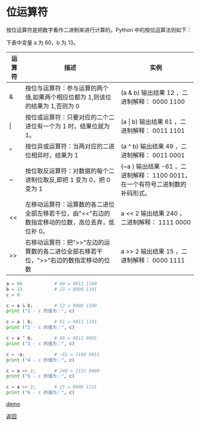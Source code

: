 # 位运算符

按位运算符是把数字看作二进制来进行计算的。Python 中的按位运算法则如下：

下表中变量 a 为 60，b 为 13。

运算符 | 描述 | 实例
-- | -- | --
& | 按位与运算符：参与运算的两个值,如果两个相应位都为  1,则该位的结果为 1,否则为 0 | (a & b) 输出结果 12 ，二进制解释： 0000 1100
\| | 按位或运算符：只要对应的二个二进位有一个为 1 时，结果位就为 1。 | (a \| b) 输出结果 61 ，二进制解释： 0011 1101
^ | 按位异或运算符：当两对应的二进位相异时，结果为 1 | (a ^ b) 输出结果 49 ，二进制解释： 0011 0001
~ | 按位取反运算符：对数据的每个二进制位取反,即把 1 变为 0，把 0 变为 1 | (~a ) 输出结果 -61 ，二进制解释： 1100 0011， 在一个有符号二进制数的补码形式。
<< | 左移动运算符：运算数的各二进位全部左移若干位，由"<<"右边的数指定移动的位数，高位丢弃，低位补 0。 | a << 2 输出结果 240 ，二进制解释： 1111 0000
\>> | 右移动运算符：把">>"左边的运算数的各二进位全部右移若干位，">>"右边的数指定移动的位数 | a >> 2 输出结果 15 ，二进制解释： 0000 1111

```python
a = 60            # 60 = 0011 1100 
b = 13            # 13 = 0000 1101 
c = 0

c = a & b;        # 12 = 0000 1100
print ("1 - c 的值为：", c)

c = a | b;        # 61 = 0011 1101 
print ("2 - c 的值为：", c)

c = a ^ b;        # 49 = 0011 0001
print ("3 - c 的值为：", c)

c = ~a;           # -61 = 1100 0011
print ("4 - c 的值为：", c)

c = a << 2;       # 240 = 1111 0000
print ("5 - c 的值为：", c)

c = a >> 2;       # 15 = 0000 1111
print ("6 - c 的值为：", c)
```

[demo](05-位运算符.py)

[返回](00-运算符.md)

